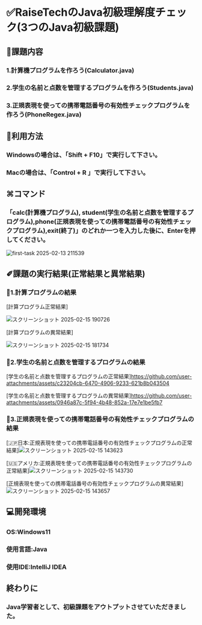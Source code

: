 # ✅RaiseTechのJava初級理解度チェック(3つのJava初級課題)


## 📌課題内容

### 1.計算機プログラムを作ろう(Calculator.java)

### 2.学生の名前と点数を管理するプログラムを作ろう(Students.java)

### 3.正規表現を使っての携帯電話番号の有効性チェックプログラムを作ろう(PhoneRegex.java)



## 📝利用方法

### Windowsの場合は、「Shift + F10」で実行して下さい。

### Macの場合は、「Control + R 」で実行して下さい。



## ⌘コマンド

### 「calc(計算機プログラム), student(学生の名前と点数を管理するプログラム),phone(正規表現を使っての携帯電話番号の有効性チェックプログラム),exit(終了)」のどれか一つを入力した後に、Enterを押してください。

![first-task 2025-02-13 211539](https://github.com/user-attachments/assets/121c7078-6f30-4adb-b4f6-a4b786518e33)



## ✐課題の実行結果(正常結果と異常結果)


### 🔢1.計算プログラムの結果　


[計算プログラム正常結果]






![スクリーンショット 2025-02-15 190726](https://github.com/user-attachments/assets/0db28546-35af-49f2-b47d-ba34a552b727)



[計算プログラムの異常結果]





![スクリーンショット 2025-02-15 181734](https://github.com/user-attachments/assets/0bf83683-b8d4-4e62-b71c-237bceb1b098)




### 👦2.学生の名前と点数を管理するプログラムの結果

[学生の名前と点数を管理するプログラムの正常結果]https://github.com/user-attachments/assets/c23204cb-6470-4906-9233-621b8b043504


[学生の名前と点数を管理するプログラムの異常結果]https://github.com/user-attachments/assets/0946a87c-5f94-4b48-852a-17e7e1be5fb7



### 📱3.正規表現を使っての携帯電話番号の有効性チェックプログラムの結果

[:jp:日本:正規表現を使っての携帯電話番号の有効性チェックプログラムの正常結果]![スクリーンショット 2025-02-15 143623](https://github.com/user-attachments/assets/3efa4ba1-8d71-48c5-83ba-d205123e270a)


[🇺🇸アメリカ:正規表現を使っての携帯電話番号の有効性チェックプログラムの正常結果]![スクリーンショット 2025-02-15 143730](https://github.com/user-attachments/assets/88e33ef0-1c8d-4e83-a7c6-5e8cdeddfe2e)


[正規表現を使っての携帯電話番号の有効性チェックプログラムの異常結果]![スクリーンショット 2025-02-15 143657](https://github.com/user-attachments/assets/35d7c09c-b93b-4735-903b-c780cd4f303e)




## 💻開発環境

### OS:Windows11

### 使用言語:Java

### 使用IDE:IntelliJ IDEA



## 終わりに
### Java学習者として、初級課題をアウトプットさせていただきました。

